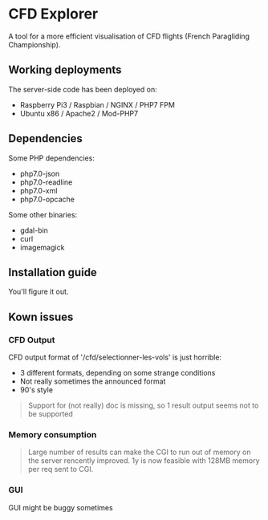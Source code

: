 # CFD Explorer

A tool for a more efficient visualisation of CFD flights (French Paragliding Championship).

## Working deployments
The server-side code has been deployed on:
- Raspberry Pi3 / Raspbian / NGINX / PHP7 FPM
- Ubuntu x86  / Apache2 / Mod-PHP7

## Dependencies
Some PHP dependencies:
- php7.0-json
- php7.0-readline
- php7.0-xml
- php7.0-opcache

Some other binaries:
- gdal-bin
- curl
- imagemagick

## Installation guide
You'll figure it out.

## Kown issues
### CFD Output
CFD output format of '/cfd/selectionner-les-vols' is just horrible:
- 3 different formats, depending on some strange conditions
- Not really sometimes the announced format
- 90's style

> Support for (not really) doc is missing, so 1 result output seems not to be supported

### Memory consumption
> Large number of results can make the CGI to run out of memory on the server
> rencently improved. 1y is now feasible with 128MB memory per req sent to CGI.

### GUI
GUI might be buggy sometimes

